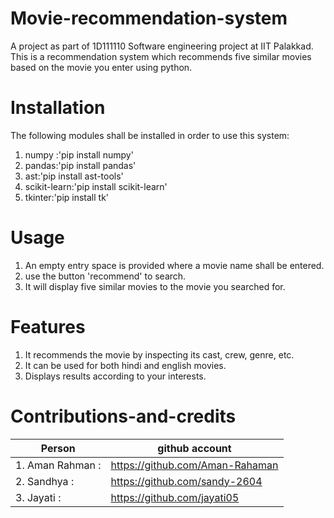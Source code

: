 # Movie-recommendation-system
A project as part of 1D111110 Software engineering project at IIT Palakkad.   
This is a recommendation system which recommends five similar movies based on the movie you enter using python.
# Installation
The following modules shall be installed in order to use this system:
1. numpy :'pip install numpy'
2. pandas:'pip install pandas'
3. ast:'pip install ast-tools'
4. scikit-learn:'pip install scikit-learn'
5. tkinter:'pip install tk'
# Usage
1. An empty entry space is provided where a movie name shall be entered.
2. use the button 'recommend' to search.
3. It will display five similar movies to the movie you searched for.
# Features
1. It recommends the movie by inspecting its cast, crew, genre, etc.
2. It can be used for both hindi and english movies.
3. Displays results according to your interests.
# Contributions-and-credits
| Person | github account |
|--------|----------------|
| 1. Aman Rahman :  | https://github.com/Aman-Rahaman |
| 2. Sandhya     : |  https://github.com/sandy-2604 |
| 3. Jayati      :  | https://github.com/jayati05 |
